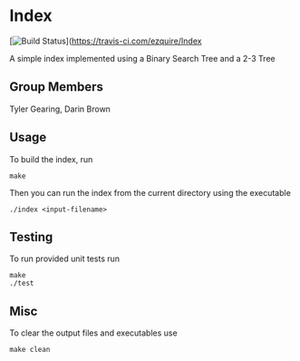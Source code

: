 # Index
[![Build Status](https://travis-ci.com/ezquire/Index.svg?branch=master)](https://travis-ci.com/ezquire/Index

A simple index implemented using a Binary Search Tree and a 2-3 Tree

## Group Members
Tyler Gearing, Darin Brown


Usage
-----

To build the index, run
```
make
```

Then you can run the index from the current directory using the executable
```
./index <input-filename>
```

Testing
-----

To run provided unit tests run
```
make
./test
```

Misc
-----

To clear the output files and executables use
```
make clean
```
